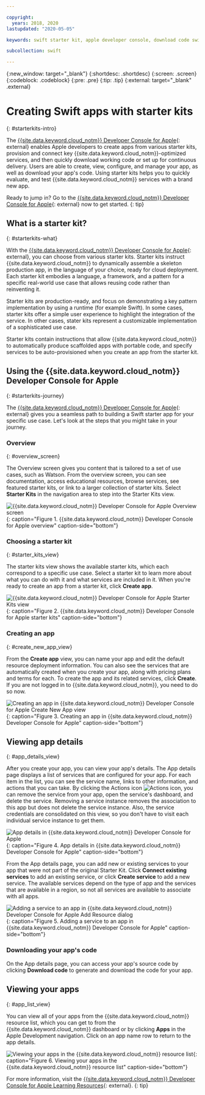 ```yaml
---

copyright:
  years: 2018, 2020
lastupdated: "2020-05-05"

keywords: swift starter kit, apple developer console, download code swift, app details swift, create swift app

subcollection: swift

---
```


{:new_window: target="_blank"}
{:shortdesc: .shortdesc}
{:screen: .screen}
{:codeblock: .codeblock}
{:pre: .pre}
{:tip: .tip}
{:external: target="_blank" .external}

# Creating Swift apps with starter kits
{: #starterkits-intro}

The [{{site.data.keyword.cloud_notm}} Developer Console for Apple](https://{DomainName}/developer/appledevelopment/starter-kits){: external} enables Apple developers to create apps from various starter kits, provision and connect key {{site.data.keyword.cloud_notm}}-optimized services, and then quickly download working code or set up for continuous delivery. Users are able to create, view, configure, and manage your app, as well as download your app's code. Using starter kits helps you to quickly evaluate, and test {{site.data.keyword.cloud_notm}} services with a brand new app.

Ready to jump in? Go to the [{{site.data.keyword.cloud_notm}} Developer Console for Apple](https://{DomainName}/developer/appledevelopment/starter-kits){: external} now to get started.
{: tip}

## What is a starter kit?
{: #starterkits-what}

With the [{{site.data.keyword.cloud_notm}} Developer Console for Apple](https://{DomainName}/developer/appledevelopment/starter-kits){: external}, you can choose from various starter kits. Starter kits instruct {{site.data.keyword.cloud_notm}} to dynamically assemble a skeleton production app, in the language of your choice, ready for cloud deployment. Each starter kit embodies a language, a framework, and a pattern for a specific real-world use case that allows reusing code rather than reinventing it.

Starter kits are production-ready, and focus on demonstrating a key pattern implementation by using a runtime (for example Swift). In some cases, starter kits offer a simple user experience to highlight the integration of the service. In other cases, stater kits represent a customizable implementation of a sophisticated use case.

Starter kits contain instructions that allow {{site.data.keyword.cloud_notm}} to automatically produce scaffolded apps with portable code, and specify services to be auto-provisioned when you create an app from the starter kit.

## Using the {{site.data.keyword.cloud_notm}} Developer Console for Apple
{: #starterkits-journey}

The [{{site.data.keyword.cloud_notm}} Developer Console for Apple](https://{DomainName}/developer/appledevelopment/starter-kits){: external} gives you a seamless path to building a Swift starter app for your specific use case. Let's look at the steps that you might take in your journey.

### Overview
{: #overview_screen}

The Overview screen gives you content that is tailored to a set of use cases, such as Watson. From the overview screen, you can see documentation, access educational resources, browse services, see featured starter kits, or link to a larger collection of starter kits. Select **Starter Kits** in the navigation area to step into the Starter Kits view.

![{{site.data.keyword.cloud_notm}} Developer Console for Apple Overview screen](images/overview_screen.png "Overview screen"){: caption="Figure 1. {{site.data.keyword.cloud_notm}} Developer Console for Apple overview" caption-side="bottom"}

### Choosing a starter kit
{: #starter_kits_view}

The starter kits view shows the available starter kits, which each correspond to a specific use case. Select a starter kit to learn more about what you can do with it and what services are included in it. When you're ready to create an app from a starter kit, click **Create app**.

![{{site.data.keyword.cloud_notm}} Developer Console for Apple Starter Kits view](images/starter_kits_screen.png "Starter Kits view"){: caption="Figure 2. {{site.data.keyword.cloud_notm}} Developer Console for Apple starter kits" caption-side="bottom"}

### Creating an app
{: #create_new_app_view}

From the **Create app** view, you can name your app and edit the default resource deployment information. You can also see the services that are automatically created when you create your app, along with pricing plans and terms for each. To create the app and its related services, click **Create**. If you are not logged in to {{site.data.keyword.cloud_notm}}, you need to do so now.

![Creating an app in {{site.data.keyword.cloud_notm}} Developer Console for Apple Create New App view](images/create_new_app_screen.png "Create app view"){: caption="Figure 3. Creating an app in {{site.data.keyword.cloud_notm}} Developer Console for Apple" caption-side="bottom"}

## Viewing app details
{: #app_details_view}

After you create your app, you can view your app's details. The App details page displays a list of services that are configured for your app. For each item in the list, you can see the service name, links to other information, and actions that you can take. By clicking the Actions icon ![Actions icon](../../icons/actions-icon-vertical.svg), you can remove the service from your app, open the service's dashboard, and delete the service. Removing a service instance removes the association to this app but does not delete the service instance. Also, the service credentials are consolidated on this view, so you don't have to visit each individual service instance to get them.

![App details in {{site.data.keyword.cloud_notm}} Developer Console for Apple](images/app_details_screen.png "App Details view"){: caption="Figure 4. App details in {{site.data.keyword.cloud_notm}} Developer Console for Apple" caption-side="bottom"}

From the App details page, you can add new or existing services to your app that were not part of the original Starter Kit. Click **Connect existing services** to add an existing service, or click **Create service** to add a new service. The available services depend on the type of app and the services that are available in a region, so not all services are available to associate with all apps.

![Adding a service to an app in {{site.data.keyword.cloud_notm}} Developer Console for Apple Add Resource dialog](images/add_resource_screen.png "Add Resource dialog"){: caption="Figure 5. Adding a service to an app in {{site.data.keyword.cloud_notm}} Developer Console for Apple" caption-side="bottom"}

### Downloading your app's code

On the App details page, you can access your app's source code by clicking **Download code** to generate and download the code for your app.

## Viewing your apps
{: #app_list_view}

You can view all of your apps from the {{site.data.keyword.cloud_notm}} resource list, which you can get to from the {{site.data.keyword.cloud_notm}} dashboard or by clicking **Apps** in the Apple Development navigation. Click on an app name row to return to the app details.

![Viewing your apps in the {{site.data.keyword.cloud_notm}} resource list](images/apps_resource_list.png "App List view"){: caption="Figure 6. Viewing your apps in the {{site.data.keyword.cloud_notm}} resource list" caption-side="bottom"}

For more information, visit the [{{site.data.keyword.cloud_notm}} Developer Console for Apple Learning Resources](https://{DomainName}/developer/appledevelopment/learning-resources){: external}.
{: tip}
